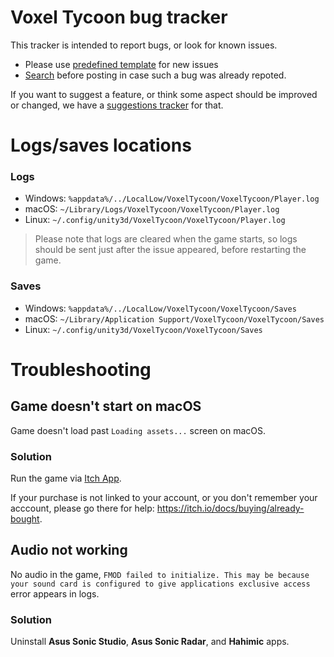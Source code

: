 # Voxel Tycoon bug tracker

This tracker is intended to report bugs, or look for known issues.

* Please use [predefined template](https://github.com/voxeltycoon/bug-tracker/issues/new?assignees=&template=bug.md&title=) for new issues
* [Search](https://github.com/voxeltycoon/bug-tracker/issues?q=is%3Aissue) before posting in case such a bug was already repoted.

If you want to suggest a feature, or think some aspect should be improved or changed, we have a [suggestions tracker](https://github.com/voxeltycoon/suggestions/issues) for that.

# Logs/saves locations

### Logs

* Windows: `%appdata%/../LocalLow/VoxelTycoon/VoxelTycoon/Player.log`
* macOS: `~/Library/Logs/VoxelTycoon/VoxelTycoon/Player.log`
* Linux: `~/.config/unity3d/VoxelTycoon/VoxelTycoon/Player.log`

> Please note that logs are cleared when the game starts, so logs should be sent just after the issue appeared, before restarting the game.

### Saves

* Windows: `%appdata%/../LocalLow/VoxelTycoon/VoxelTycoon/Saves`
* macOS: `~/Library/Application Support/VoxelTycoon/VoxelTycoon/Saves`
* Linux: `~/.config/unity3d/VoxelTycoon/VoxelTycoon/Saves`

# Troubleshooting

## Game doesn't start on macOS

Game doesn't load past `Loading assets...` screen on macOS.

### Solution

Run the game via [Itch App](//itch.io/app).

If your purchase is not linked to your account, or you don't remember your acccount, please go there for help: https://itch.io/docs/buying/already-bought.

### 

## Audio not working

No audio in the game, `FMOD failed to initialize. This may be because your sound card is configured to give applications exclusive access` error appears in logs.

### Solution

Uninstall **Asus Sonic Studio**, **Asus Sonic Radar**, and **Hahimic** apps.
